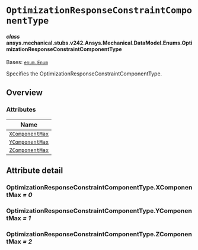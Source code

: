 # `OptimizationResponseConstraintComponentType`

<a id="ansys.mechanical.stubs.v242.Ansys.Mechanical.DataModel.Enums.OptimizationResponseConstraintComponentType"></a>

#### *class* ansys.mechanical.stubs.v242.Ansys.Mechanical.DataModel.Enums.OptimizationResponseConstraintComponentType

Bases: [`enum.Enum`](https://docs.python.org/3/library/enum.html#enum.Enum)

Specifies the OptimizationResponseConstraintComponentType.

<!-- !! processed by numpydoc !! -->

<a id="overview"></a>

## Overview

### Attributes

| Name |
| ------------------------------------------------------------------------------------------------------------------------------------------------------------------------------------ |
| [`XComponentMax`](#OptimizationResponseConstraintComponentType.XComponentMax) |
| [`YComponentMax`](#OptimizationResponseConstraintComponentType.YComponentMax) |
| [`ZComponentMax`](#OptimizationResponseConstraintComponentType.ZComponentMax) |

<a id="attribute-detail"></a>

## Attribute detail

<a id="OptimizationResponseConstraintComponentType.XComponentMax"></a>

### OptimizationResponseConstraintComponentType.XComponentMax *= 0*

<a id="OptimizationResponseConstraintComponentType.YComponentMax"></a>

### OptimizationResponseConstraintComponentType.YComponentMax *= 1*

<a id="OptimizationResponseConstraintComponentType.ZComponentMax"></a>

### OptimizationResponseConstraintComponentType.ZComponentMax *= 2*



